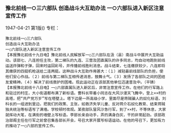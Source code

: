 ### 豫北前线一○三六部队  创造战斗大互助办法  一○六部队进入新区注意宣传工作

1947-04-21
第1版()
专栏：

    豫北前线一○三六部队
    创造战斗大互助办法
    一○六部队进入新区注意宣传工作
    【本报豫北前线十九日电】豫北前线人民解放军一○三六部队在汲（县）南战斗中展开大互助运动。该部七、八连担任主攻，第二梯队的九连、三营及团直属队的许多同志，均自动地跑到前线运送炸弹和子弹，回来时运回彩号，并传播前线胜利消息。战斗结束，七连缴获较少，八连即将其缴获的四挺机枪送给二连两挺。这种战斗大互助作用甚大：（１）减轻最前线部队的负担，使他们安心作战。（２）前线与第二梯队互相传递消息，鼓舞士气。（３）发扬了各部队之间的团结友爱精神。（４）解决了前线救护的困难。现此运动正在该部其他单位迅速普及中。（平铸）
    【本报豫北前线十八日电】一○六部直属队进入新区后，非常注意宣传工作。在他们的行军路上和驻过的村庄，大小街道都布满了新标语。曹科长带着小同志在大风沙漫天飞舞中，登上××村的高塔，把“共产党万岁”写在塔壁上。塔下边是一所高级小学，里面尽是蒋贼骗人的奴化标语，刘科长的一组进到里边，把我们的政策、主张，如救济失学儿童、反对蒋介石奴化教育、结束蒋贼独夫统治等标语写了满墙。学校顿时改观。某夜部队冒风沙急行军，到了××村，不等休息，大家就挥动大笔，在满街的墙壁上写标语。李部长亲自动手，弄的满身白灰，干的非常起劲。该部政治部阁主任在行军之前曾召集各部长开会，号召大家开展写标语运动。在他的号召下，更加有力的推动了一○六部的宣传工作。
